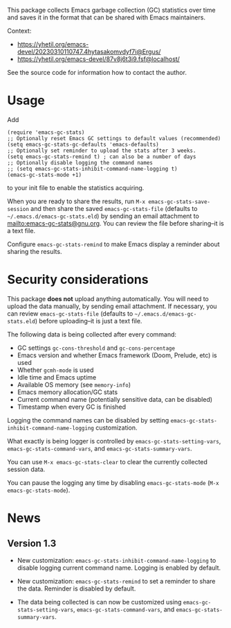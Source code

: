 This package collects Emacs garbage collection (GC) statistics over
time and saves it in the format that can be shared with Emacs
maintainers.

Context:

-   <https://yhetil.org/emacs-devel/20230310110747.4hytasakomvdyf7i@Ergus/>
-   <https://yhetil.org/emacs-devel/87v8j6t3i9.fsf@localhost/>

See the source code for information how to contact the author.


# Usage

Add

    (require 'emacs-gc-stats)
    ;; Optionally reset Emacs GC settings to default values (recommended)
    (setq emacs-gc-stats-gc-defaults 'emacs-defaults)
    ;; Optionally set reminder to upload the stats after 3 weeks.
    (setq emacs-gc-stats-remind t) ; can also be a number of days
    ;; Optionally disable logging the command names
    ;; (setq emacs-gc-stats-inhibit-command-name-logging t)
    (emacs-gc-stats-mode +1)

to your init file to enable the statistics acquiring.

When you are ready to share the results, run `M-x emacs-gc-stats-save-session`
and then share the saved `emacs-gc-stats-file` (defaults to
`~/.emacs.d/emacs-gc-stats.eld`) by sending an email attachment to
<mailto:emacs-gc-stats@gnu.org>. You can review the file before
sharing&#x2013;it is a text file.

Configure `emacs-gc-stats-remind` to make Emacs display a reminder about
sharing the results.


# Security considerations

This package **does not** upload anything automatically.  You will need to
upload the data manually, by sending email attachment.  If necessary,
you can review `emacs-gc-stats-file` (defaults to
`~/.emacs.d/emacs-gc-stats.eld`) before uploading&#x2013;it is just a text
file.

The following data is being collected after every command:

-   GC settings `gc-cons-threshold` and `gc-cons-percentage`
-   Emacs version and whether Emacs framework (Doom, Prelude, etc) is used
-   Whether `gcmh-mode` is used
-   Idle time and Emacs uptime
-   Available OS memory (see `memory-info`)
-   Emacs memory allocation/GC stats
-   Current command name (potentially sensitive data, can be disabled)
-   Timestamp when every GC is finished

Logging the command names can be disabled by setting
`emacs-gc-stats-inhibit-command-name-logging` customization.

What exactly is being logger is controlled by
`emacs-gc-stats-setting-vars`, `emacs-gc-stats-command-vars`, and
`emacs-gc-stats-summary-vars`.

You can use `M-x emacs-gc-stats-clear` to clear the currently collected
session data.

You can pause the logging any time by disabling `emacs-gc-stats-mode`
(`M-x emacs-gc-stats-mode`).


# News


## Version 1.3

-   New customization: `emacs-gc-stats-inhibit-command-name-logging` to
    disable logging current command name.  Logging is enabled by default.

-   New customization: `emacs-gc-stats-remind` to set a reminder to share
    the data.  Reminder is disabled by default.

-   The data being collected is can now be customized using
    `emacs-gc-stats-setting-vars`, `emacs-gc-stats-command-vars`, and
    `emacs-gc-stats-summary-vars`.

